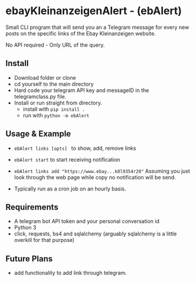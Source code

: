 # ebayKleinanzeigenAlert - (ebAlert)
Small CLI program that will send you an a Telegram message for every new posts on the specific links of the Ebay Kleinanzeigen website. 

No API required - Only URL of the query.

## Install
* Download folder or clone
* cd yourself to the main directory
* Hard code your telegram API key and messageID in the telegramclass.py file.
* Install or run straight from directory.
  * install with ````pip install .  ````
  * run with ````python -m ebAlert ````

## Usage & Example
* ```ebAlert links [opts] ``` to show, add, remove links
* ```ebAlert start``` to start receiving notification


* ```ebAlert links add "https://www.ebay...k0l9354r20"``` Assuming you just look through the web page while copy no notification will be send. 
* Typically run as a cron job on an hourly basis.

## Requirements
* A telegram bot API token and your personal conversation id
* Python 3
* click, requests, bs4 and sqlalchemy (arguably sqlalchemy is a little overkill for that purpose)

## Future Plans

* add functionality to add link through telegram.